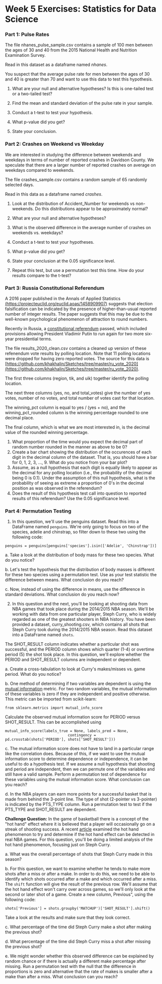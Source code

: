 # Week 5 Exercises: Statistics for Data Science

### Part 1: Pulse Rates
The file nhanes_pulse_sample.csv contains a sample of 100 men between the ages of 30 and 40 from the 2015 National Health and Nutrition Examination Survey.

Read in this dataset as a dataframe named *nhanes*.

You suspect that the average pulse rate for men between the ages of 30 and 40 is greater than 70 and want to use this data to test this hypothesis.

1. What are your null and alternative hypotheses? Is this is one-tailed test or a two-tailed test?

2. Find the mean and standard deviation of the pulse rate in your sample.

3. Conduct a t-test to test your hypothesis.

4. What p-value did you get?

5. State your conclusion.

### Part 2: Crashes on Weekend vs Weekday 
We are interested in studying the difference between weekends and weekdays in terms of number of reported crashes in Davidson County. We speculate that there are a larger number of reported crashes on average on weekdays compared to weekends.

The file crashes_sample.csv contains a random sample of 65 randomly selected days.

Read in this data as a dataframe named *crashes*.

1. Look at the distribution of Accident_Number for weekends vs non-weekends. Do this distributions appear to be approximately normal?

2. What are your null and alternative hypotheses?

3. What is the observed difference in the average number of crashes on weekends vs. weekdays?

4. Conduct a t-test to test your hypotheses.

5. What p-value did you get?

6. State your conclusion at the 0.05 significance level.

7. Repeat this test, but use a permutation test this time. How do your results compare to the t-test?

### Part 3: Russia Constitutional Referendum

A 2016 paper published in the Annals of Applied Statistics [(https://projecteuclid.org/euclid.aoas/1458909907)](https://projecteuclid.org/euclid.aoas/1458909907)  suggests that election falsification can be indicated by the presence of higher-than-usual reported number of integer results. The paper suggests that this may be due to the well-known psychological phenomenon of attraction to round numbers.

Recently in Russia, a [constitutional referendum](https://en.wikipedia.org/wiki/2020_Russian_constitutional_referendum) passed, which included provisions allowing President Vladimir Putin to run again for two more six-year presidential terms.

The file results_2020_clean.csv contains a cleaned up version of these refenendum vote results by polling location. Note that 11 polling locations were dropped for having zero reported votes. The source for this data is [https://github.com/khakhalin/Sketches/tree/master/ru_vote_2020](https://github.com/khakhalin/Sketches/tree/master/ru_vote_2020).

The first three columns (region, tik, and uik) together identify the polling location.

The next three columns (yes, no, and total_votes) give the number of yes votes, number of no votes, and total number of votes cast for that location.

The winning_pct column is equal to yes / (yes + no), and the winning_pct_rounded column is the winning percentage rounded to one decimal place.

The final column, which is what we are most interested in, is the decimal value of the rounded winning percentage.

1. What proportion of the time would you expect the decimal part of random number rounded in the manner as above to be 0?
2. Create a bar chart showing the distribution of the occurences of each digit in the decimal column of the dataset. That is, you should have a bar for 0, 1, 2, 3, ..., 9. What do you notice from your bar plot?
3. Assume, as a null hypothesis that each digit is equally likely to appear as the decimal for any polling location (i.e., the probability of the decimal being 0 is 0.1). Under the assumption of this null hypothesis, what is the probability of seeing as extreme a proportion of 0's in the decimal position as was observed in the referendum?
4. Does the result of this hypothesis test call into question to reported results of this referendum? Use the 0.05 significance level.

### Part 4: Permutation Testing
1. In this question, we'll use the penguins dataset. Read this into a DataFrame named `penguins`. We're only going to focus on two of the species, adelie and chinstrap, so filter down to these two using the following code:
```
penguins = penguins[penguins['species'].isin(['Adelie', 'Chinstrap'])]
```
a. Take a look at the distribution of body mass for these two species. What do you notice?

b. Let's test the hypothesis that the distribution of body masses is different for these two species using a permutation test. Use as your test statistic the difference between means. What conclusion do you reach?

c. Now, instead of using the difference in means, use the difference in standard deviations. What conclusion do you reach now?

2. In this question and the next, you'll be looking at shooting data from NBA games that took place during the 2014/2015 NBA season. We'll be working with data from one particular player, Steph Curry, who is widely regarded as one of the greatest shooters in NBA history. You have been provided a dataset, curry_shooting.csv, which contains all shots that Steph Curry took during the 2014/2015 NBA season. Read this dataset into a DataFrame named `shots`.

The SHOT_RESULT column indicates whether a particular shot was successful, and the PERIOD column shows which quarter (1-4) or overtime period (5) the shot took place. In this question, we'll explore whether the PERIOD and SHOT_RESULT columns are independent or dependent.

a. Create a cross-tabulation to look at Curry's makes/misses vs. game period. What do you notice?

b. One method of determining if two variables are dependent is using the [mutual information](https://en.wikipedia.org/wiki/Mutual_information) metric. For two random variables, the mutual information of these variables is zero if they are independent and positive otherwise. This metric can be imported from scikit-learn:
```
from sklearn.metrics import mutual_info_score
```
Calculate the observed mutual information score for PERIOD versus SHOT_RESULT. This can be accomplished using
```
mutual_info_score(labels_true = None, labels_pred = None, 
                             contingency = pd.crosstab(shots['PERIOD'], shots['SHOT_RESULT']))
```

c. The mutual information score does not have to land in a particular range like the correlation does. Because of this, if we want to use the mutual information score to determine dependence or independence, it can be useful to do a hypothesis test. If we assume a null hypothesis that shooting and period are independent, then we can permute one of the variables and still have a valid sample. Perform a permutation test of dependence for these variables using the mutual information score. What conclusion can you reach?

d. In the NBA players can earn more points for a successful basket that is made from behind the 3-point line. The type of shot (2-pointer vs 3-pointer) is indicated by the PTS_TYPE column. Run a permutation test to test if the PTS_TYPE and SHOT_RESULT are dependent.

**Challenge Question:** In the game of basketball there is a concept of the "hot hand" effect where it is believed that a player will occasionally go on a streak of shooting success. A recent [article](https://journals.plos.org/plosone/article?id=10.1371/journal.pone.0261890) examined the hot hand phenomenon to try and determine if the hot hand effect can be detected in real NBA games. For this question, you'll be doing a limited analysis of the hot hand phenomenon, focusing just on Steph Curry.

a. What was the overall percentage of shots that Steph Curry made in this season?

b. For this question, we want to examine whether he tends to make more shots after a miss or after a make. In order to do this, we need to be able to identify which shots occurred after a make and which occurred after a miss. The `shift` function will give the result of the previous row. We'll assume that the hot hand effect won't carry over across games, so we'll only look at the second or later shot of a game. Create a new column, Previous", using the following code:  
```
shots['Previous'] = shots.groupby('MATCHUP')['SHOT_RESULT'].shift()
```
Take a look at the results and make sure that they look correct.

c. What percentage of the time did Steph Curry make a shot after making the previous shot?

d. What percentage of the time did Steph Curry miss a shot after missing the previous shot?

e. We might wonder whether this observed difference can be explained by random chance or if there is actually a different make percentage after missing. Run a permutation test with the null that the difference in proportions is zero and alternative that the rate of makes is smaller after a make than after a miss. What conclusion can you reach?
